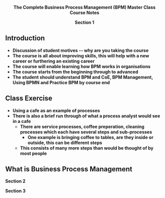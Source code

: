 <b><p align=center> The Complete Business Process Management (BPM) Master Class</br>
                    Course Notes


<p align=center>Section 1 <br />

Introduction  
  -
  - Discussion of student motives -- why are you taking the course
  - The course is all about improving skills, this will help with a new career or furthering an existing career
  - The course will enable learning how BPM works in organisations
  - The course starts from the beginning through to advanced
  - The student should understand BPM and CoE, BPM Management, Using BPMN and Practice BPM by course end

Class Exercise
  -
  - Using a cafe as an example of processes
  - There is also a brief run through of what a process analyst would see in a cafe
    - There are service processes, coffee preperation, cleaning processes which each have several steps and sub-processes
      - One example is bringing coffee to tables, are they inside or outside, this can be different steps
    - This consists of many more steps than would be thought of by most people

What is Business Process Management
  -

Section 2

Section 3
